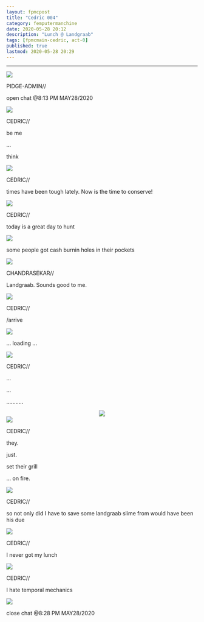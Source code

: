 ```yaml
---
layout: fpmcpost
title: "Cedric 004"
category: femputermanchine
date: 2020-05-28 20:12
description: "Lunch @ Landgraab"
tags: [fpmcmain-cedric, act-0]
published: true
lastmod: 2020-05-28 20:29
---
```

[//]: # ( 10/15/21  -linkout removed)

*****

<div class="chat-box">
<img src="{{ site.url }}/assets/tb/pidge.jpg" class="chat-portrait" />
<p class="ppl-sez">PIDGE-ADMIN//</p>
<p class="ppl-sez">open chat @8:13 PM MAY28/2020</p>
</div>

<div class="chat-box">
<img src="{{ site.url }}/assets/tb/cedric.jpg" class="chat-portrait" />
<p class="ppl-sez">CEDRIC//</p>
<p class="ppl-sez">be me</p>
<p class="ppl-sez">...</p>
<p class="ppl-sez">think</p>
</div>

<div class="chat-box">
<img src="{{ site.url }}/assets/tb/cedric-focus.jpg" class="chat-portrait" />
<p class="ppl-sez">CEDRIC//</p>
<p class="ppl-sez">times have been tough lately. Now is the time to conserve!</p>
</div>

<div class="chat-box">
<img src="{{ site.url }}/assets/tb/cedric-talkin.jpg" class="chat-portrait" />
<p class="ppl-sez">CEDRIC//</p>
<p class="ppl-sez">today is a great day to hunt</p>
</div>

<div class="chat-box">
<img src="{{ site.url }}/assets/tb/charlotte.jpg" class="chat-portrait" />
<p class="ppl-sez">some people got cash burnin holes in their pockets</p>
</div>

<div class="chat-box">
<img src="{{ site.url }}/assets/tb/chandrasekar.jpg" class="chat-portrait" />
<p class="ppl-sez">CHANDRASEKAR//</p>
<p class="ppl-sez">Landgraab. Sounds good to me.</p>
</div>

<div class="chat-box">
<img src="{{ site.url }}/assets/tb/cedric.jpg" class="chat-portrait" />
<p class="ppl-sez">CEDRIC//</p>
<p class="ppl-sez">/arrive</p>
</div>

<div class="chat-box">
<img src="{{ site.url }}/assets/tb/loading.jpg" class="chat-portrait" />
<p class="ppl-sez">... loading ...</p>
</div>

<div class="chat-box">
<img src="{{ site.url }}/assets/tb/cedric.jpg" class="chat-portrait" />
<p class="ppl-sez">CEDRIC//</p>
<p class="ppl-sez">...</p>
<p class="ppl-sez">...</p>
<p class="ppl-sez">...........</p>
</div>

<center><img src="{{ site.url }}/assets/img/cedric-sees-fire.jpg"  /></center>

<div class="chat-box">
<img src="{{ site.url }}/assets/tb/cedric-tense.jpg" class="chat-portrait" />
<p class="ppl-sez">CEDRIC//</p>
<p class="ppl-sez">they. </p>
<p class="ppl-sez">just. </p>
<p class="ppl-sez">set their grill</p>
<p class="ppl-sez">... on fire.</p>
</div>

<div class="chat-box">
<img src="{{ site.url }}/assets/tb/cedric-very-tense.jpg" class="chat-portrait" />
<p class="ppl-sez">CEDRIC//</p>
<p class="ppl-sez">so not only did I have to save some landgraab slime from would have been his due</p>
</div>

<div class="chat-box">
<img src="{{ site.url }}/assets/tb/cedric-tense.jpg" class="chat-portrait" />
<p class="ppl-sez">CEDRIC//</p>
<p class="ppl-sez">I never got my lunch</p>
</div>

<div class="chat-box">
<img src="{{ site.url }}/assets/tb/cedric-tense-flowers.jpg" class="chat-portrait" />
<p class="ppl-sez">CEDRIC//</p>
<p class="ppl-sez">I hate temporal mechanics</p>
</div>

<div class="chat-box">
<img src="{{ site.url }}/assets/tb/foufle.jpg" class="chat-portrait" />
<p class="ppl-sez">close chat @8:28 PM MAY28/2020</p>
</div>


